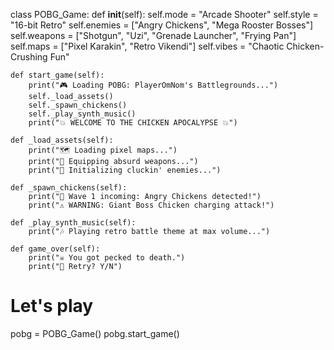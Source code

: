 class POBG_Game:
    def __init__(self):
        self.mode = "Arcade Shooter"
        self.style = "16-bit Retro"
        self.enemies = ["Angry Chickens", "Mega Rooster Bosses"]
        self.weapons = ["Shotgun", "Uzi", "Grenade Launcher", "Frying Pan"]
        self.maps = ["Pixel Karakin", "Retro Vikendi"]
        self.vibes = "Chaotic Chicken-Crushing Fun"

    def start_game(self):
        print("🎮 Loading POBG: PlayerOmNom's Battlegrounds...")
        self._load_assets()
        self._spawn_chickens()
        self._play_synth_music()
        print("💥 WELCOME TO THE CHICKEN APOCALYPSE 💥")

    def _load_assets(self):
        print("🗺️ Loading pixel maps...")
        print("🔫 Equipping absurd weapons...")
        print("🐔 Initializing cluckin' enemies...")

    def _spawn_chickens(self):
        print("🐥 Wave 1 incoming: Angry Chickens detected!")
        print("⚠️ WARNING: Giant Boss Chicken charging attack!")

    def _play_synth_music(self):
        print("🎶 Playing retro battle theme at max volume...")

    def game_over(self):
        print("☠️ You got pecked to death.")
        print("💾 Retry? Y/N")

# Let's play
pobg = POBG_Game()
pobg.start_game()

